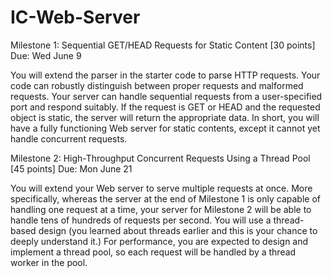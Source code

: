 # IC-Web-Server
Milestone 1: Sequential GET/HEAD Requests for Static Content [30 points]
Due: Wed June 9

You will extend the parser in the starter code to parse HTTP requests. Your code can robustly distinguish between proper requests and malformed requests. Your server can handle sequential requests from a user-specified port and respond suitably. If the request is GET or HEAD and the requested object is static, the server will return the appropriate data. In short, you will have a fully functioning Web server for static contents, except it cannot yet handle concurrent requests.


Milestone 2: High-Throughput Concurrent Requests Using a Thread Pool [45 points]
Due: Mon June 21

You will extend your Web server to serve multiple requests at once. More specifically, whereas the server at the end of Milestone 1 is only capable of handling one request at a time, your server for Milestone 2 will be able to handle tens of hundreds of requests per second. You will use a thread-based design (you learned about threads earlier and this is your chance to deeply understand it.) For performance, you are expected to design and implement a thread pool, so each request will be handled by a thread worker in the pool.
